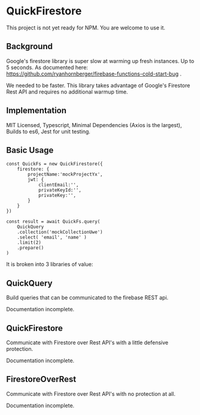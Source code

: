 QuickFirestore
==============

This project is not yet ready for NPM. You are welcome to use it.

Background
----------

Google's firestore library is super slow at warming up fresh instances. Up to 5 seconds. As documented here: https://github.com/ryanhornberger/firebase-functions-cold-start-bug .

We needed to be faster. This library takes advantage of Google's Firestore Rest API and requires no additional warmup time.

Implementation
--------------

MIT Licensed,
Typescript,
Minimal Dependencies (Axios is the largest),
Builds to es6,
Jest for unit testing.

Basic Usage
-----------


```
const QuickFs = new QuickFirestore({
    firestore: {
        projectName:'mockProjectYx',
        jwt: {
            clientEmail:'',
            privateKeyId:'',
            privateKey:'',
        }
    }
})

const result = await QuickFs.query(
    QuickQuery
    .collection('mockCollectionUwe')
    .select( 'email', 'name' )
    .limit(2)
    .prepare()
)
```

It is broken into 3 libraries of value:

## QuickQuery

Build queries that can be communicated to the firebase REST api.

Documentation incomplete.

## QuickFirestore

Communicate with Firestore over Rest API's with a little defensive protection.

Documentation incomplete.

## FirestoreOverRest

Communicate with Firestore over Rest API's with no protection at all.

Documentation incomplete.
